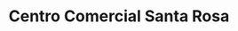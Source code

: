 ---
title: "Centro Comercial Santa Rosa"
url: /santa-tecla/centro-comercial-santa-rosa/
shop: centro comercial
---